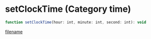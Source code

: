 # setClockTime (Category time)

```js
function setClockTime(hour: int, minute: int, second: int): void
```

[filename](setClockTime_m.md ':include')